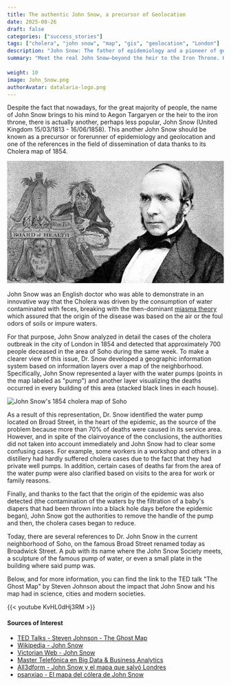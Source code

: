 ```yaml
---
title: The authentic John Snow, a precursor of Geolocation
date: 2025-08-26
draft: false
categories: ["success_stories"]
tags: ["cholera", "john snow", "map", "gis", "geolocation", "London"]
description: "John Snow: The father of epidemiology and a pioneer of geolocation."
summary: "Meet the real John Snow—beyond the heir to the Iron Throne. He was the father of modern epidemiology and a pioneer of geolocation, thanks to his famous London cholera map."
 
weight: 10
image: John_Snow.png
authorAvatar: datalaria-logo.png
---
```


Despite the fact that nowadays, for the great majority of people, the name of John Snow brings to his mind to Aegon Targaryen or the heir to the iron throne, there is actually another, perhaps less popular, John Snow (United Kingdom 15/03/1813 - 16/06/1858). This another John Snow should be known as a precursor or forerunner of epidemiology and geolocation and one of the references in the field of dissemination of data thanks to its Cholera map of 1854.

![Portrait of John Snow, the father of modern epidemiology](John_Snow.png)

John Snow was an English doctor who was able to demonstrate in an innovative way that the Cholera was driven by the consumption of water contaminated with feces, breaking with the then-dominant [miasma theory](https://en.wikipedia.org/wiki/Miasma_theory) which assured that the origin of the disease was based on the air or the foul odors of soils or impure waters.

For that purpose, John Snow analyzed in detail the cases of the cholera outbreak in the city of London in 1854 and detected that approximately 700 people deceased in the area of Soho during the same week. To make a clearer view of this issue, Dr. Snow developed a geographic information system based on information layers over a map of the neighborhood. Specifically, John Snow represented a layer with the water pumps (points in the map labeled as "pump") and another layer visualizing the deaths occurred in every building of this area (stacked black lines in each house).

![John Snow's 1854 cholera map of Soho](Mapa_Colera.png)

As a result of this representation, Dr. Snow identified the water pump located on Broad Street, in the heart of the epidemic, as the source of the problem because more than 70% of deaths were caused in its service area. However, and in spite of the clairvoyance of the conclusions, the authorities did not taken into account immediately and John Snow had to clear some confusing cases. For example, some workers in a workshop and others in a distillery had hardly suffered cholera cases due to the fact that they had private well pumps. In addition, certain cases of deaths far from the area of ​​the water pump were also clarified based on visits to the area for work or family reasons.

Finally, and thanks to the fact that the origin of the epidemic was also detected (the contamination of the waters by the filtration of a baby's diapers that had been thrown into a black hole days before the epidemic began), John Snow got the authorities to remove the handle of the pump and then, the cholera cases began to reduce.

Today, there are several references to Dr. John Snow in the current neighborhood of Soho, on the famous Broad Street renamed today as Broadwick Street. A pub with its name where the John Snow Society meets, a sculpture of the famous pump of water, or even a small plate in the building where said pump was.

Below, and for more information, you can find the link to the TED talk "The Ghost Map" by Steven Johnson about the impact that John Snow and his map had in science, cities and modern societies.

{{< youtube KvHL0dHj3RM >}}

#### Sources of Interest
- [TED Talks - Steven Johnson - The Ghost Map](https://www.ted.com/talks/steven_johnson_tours_the_ghost_map)
- [Wikipedia - John Snow](https://es.wikipedia.org/wiki/John_Snow)
- [Victorian Web - John Snow](http://www.victorianweb.org/science/health/johnsnow.html)
- [Master Telefónica en Big Data & Business Analytics](https://www.campusbigdata.com/master-telefonica-en-big-data-y-business-analytics)
- [All3dform - John Snow y el mapa que salvó Londres](https://all3dform.com/es/john-snow-y-el-mapa-que-salvo-londres/)
- [psanxiao - El mapa del cólera de John Snow](http://psanxiao.com/el-mapa-del-colera-de-john-snow)
